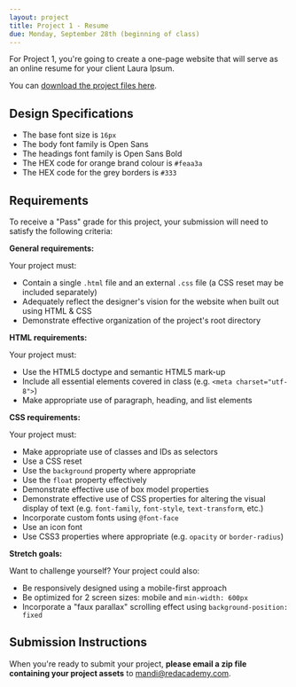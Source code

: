 ```yaml
---
layout: project
title: Project 1 - Resume
due: Monday, September 28th (beginning of class)
---
```


For Project 1, you're going to create a one-page website that will serve as an online resume for your client Laura Ipsum.

You can [download the project files here]().

## Design Specifications

- The base font size is `16px`
- The body font family is Open Sans
- The headings font family is Open Sans Bold
- The HEX code for orange brand colour is `#feaa3a`
- The HEX code for the grey borders is `#333`

## Requirements

To receive a "Pass" grade for this project, your submission will need to satisfy the following criteria:

**General requirements:**

Your project must:

- Contain a single `.html` file and an external `.css` file (a CSS reset may be included separately)
- Adequately reflect the designer's vision for the website when built out using HTML & CSS
- Demonstrate effective organization of the project's root directory

**HTML requirements:**

Your project must:

- Use the HTML5 doctype and semantic HTML5 mark-up
- Include all essential elements covered in class (e.g. `<meta charset="utf-8">`)
- Make appropriate use of paragraph, heading, and list elements

**CSS requirements:**

Your project must:

- Make appropriate use of classes and IDs as selectors
- Use a CSS reset
- Use the `background` property where appropriate
- Use the `float` property effectively
- Demonstrate effective use of box model properties
- Demonstrate effective use of CSS properties for altering the visual display of text (e.g. `font-family`, `font-style`, `text-transform`, etc.)
- Incorporate custom fonts using `@font-face`
- Use an icon font
- Use CSS3 properties where appropriate (e.g. `opacity` or `border-radius`)

**Stretch goals:**

Want to challenge yourself? Your project could also:

- Be responsively designed using a mobile-first approach
- Be optimized for 2 screen sizes: mobile and `min-width: 600px`
- Incorporate a "faux parallax" scrolling effect using `background-position: fixed`

## Submission Instructions

When you're ready to submit your project, **please email a zip file containing your project assets** to [mandi@redacademy.com](mailto:mandi@redacademy.com).
